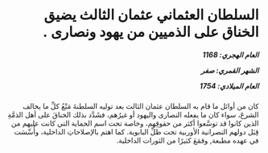 <h1 dir="rtl">السلطان العثماني عثمان الثالث يضيق الخناق على الذميين من يهود ونصارى .</h1>

<h5 dir="rtl">العام الهجري:  1168

الشهر القمري: صفر

العام الميلادي: 1754</h5>

<p dir="rtl">كان من أوائل ما قام به السلطان عثمان الثالث بعد توليه السلطنةَ مَنْعُ كلِّ ما يخالف الشرعَ، سواء كان ما يفعله النصارى واليهود أو غيرُهم، فشَدَّد بذلك الخناقَ على أهل الذمَّةِ الذين كانوا قد توسَّعوا أكثر من حقوقِهم، وخاصة تحت اسم الحماية التي كانت عليهم من قِبَل دولهم النصرانية الأوربية تحت ظلِّ البابوية. كما اهتم بالإصلاحاتِ الداخلية، وأُسِّسَت في عهده مطبعة, وقمَعَ كثيرًا من الثورات الداخلية.</p></br>

